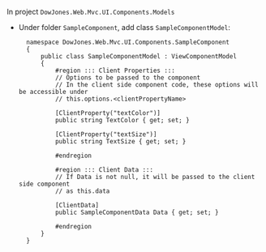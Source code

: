 ﻿In project `DowJones.Web.Mvc.UI.Components.Models`

* Under folder `SampleComponent`, add class `SampleComponentModel`:

		namespace DowJones.Web.Mvc.UI.Components.SampleComponent
		{
			public class SampleComponentModel : ViewComponentModel
			{
				#region ::: Client Properties :::
				// Options to be passed to the component
				// In the client side component code, these options will be accessible under
				// this.options.<clientPropertyName>

				[ClientProperty("textColor")]
				public string TextColor { get; set; }

				[ClientProperty("textSize")]
				public string TextSize { get; set; }

				#endregion

				#region ::: Client Data :::
				// If Data is not null, it will be passed to the client side component
				// as this.data

				[ClientData]
				public SampleComponentData Data { get; set; }

				#endregion
			}
		}